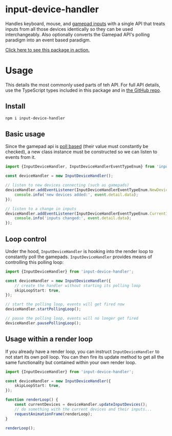 # input-device-handler

Handles keyboard, mouse, and [gamepad inputs](https://developer.mozilla.org/en-US/docs/Web/API/Gamepad_API) with a single API that treats inputs from all those devices identically so they can be used interchangeably. Also optionally converts the Gamepad API's polling paradigm into an event based paradigm.

[Click here to see this package in action.](https://electrovir.github.io/input-device-handler/)

# Usage

This details the most commonly used parts of teh API. For full API details, use the TypeScript types included in this package and in [the GitHub repo](https://github.com/electrovir/input-device-handler).

## Install

```bash
npm i input-device-handler
```

## Basic usage

Since the gamepad api is [poll based](<https://en.wikipedia.org/wiki/Polling_(computer_science)>) (their value must constantly be checked), a new class instance must be constructed so we can listen to events from it.

<!-- example-link: ./src/readme-examples/basic-setup.example.ts -->

```TypeScript
import {InputDeviceHandler, InputDeviceHandlerEventTypeEnum} from 'input-device-handler';

const deviceHandler = new InputDeviceHandler();

// listen to new devices connecting (such as gamepads)
deviceHandler.addEventListener(InputDeviceHandlerEventTypeEnum.NewDevicesAdded, (event) => {
    console.info('new devices added:', event.detail.data);
});

// listen to a change in inputs
deviceHandler.addEventListener(InputDeviceHandlerEventTypeEnum.CurrentInputsChanged, (event) => {
    console.info('inputs changed:', event.detail.data);
});
```

## Loop control

Under the hood, `InputDeviceHandler` is hooking into the render loop to constantly poll the gamepads. `InputDeviceHandler` provides means of controlling this polling loop:

<!-- example-link: ./src/readme-examples/loop-control.example.ts -->

```TypeScript
import {InputDeviceHandler} from 'input-device-handler';

const deviceHandler = new InputDeviceHandler({
    // create the handler without starting its polling loop
    skipLoopStart: true,
});

// start the polling loop, events will get fired now
deviceHandler.startPollingLoop();

// pause the polling loop, events will no longer get fired
deviceHandler.pausePollingLoop();
```

## Usage within a render loop

If you already have a render loop, you can instruct `InputDeviceHandler` to not start its own poll loop. You can then fire its update method to get all the same functionality but contained within your own render loop.

<!-- example-link: ./src/readme-examples/inside-render-loop.example.ts -->

```TypeScript
import {InputDeviceHandler} from 'input-device-handler';

const deviceHandler = new InputDeviceHandler({
    skipLoopStart: true,
});

function renderLoop() {
    const currentDevices = deviceHandler.updateInputDevices();
    // do something with the current devices and their inputs...
    requestAnimationFrame(renderLoop);
}

renderLoop();
```
